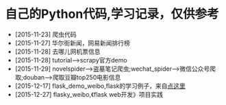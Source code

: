 自己的Python代码,学习记录，仅供参考
====================================
* [2015-11-23] 爬虫代码
* [2015-11-27] 华尔街新闻，网易新闻排行榜
* [2015-11-28] 去哪儿网机票信息
* [2015-11-28] tutorial-->scrapy官方demo
* [2015-11-29] novelspider-->盗墓笔记爬虫;wechat_spider-->微信公众号爬取;douban-->爬取豆瓣top250电影信息
* [2015-12-17] flask_demo_weibo,flask的学习例子，来自[点这里](http://www.pythondoc.com/flask-mega-tutorial/webforms.html)
* [2015-12-27] flasky_weibo,《flask web开发》项目实践